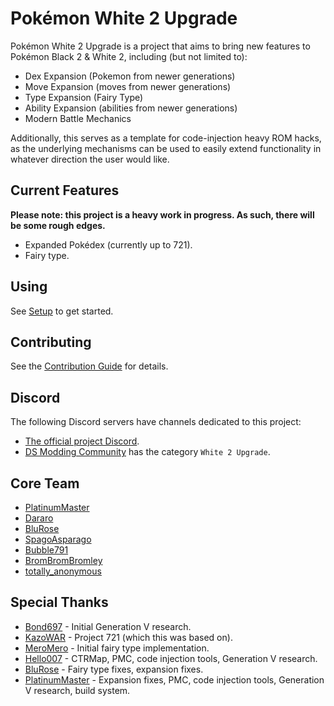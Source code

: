 # Pokémon White 2 Upgrade
Pokémon White 2 Upgrade is a project that aims to bring new features to Pokémon Black 2 & White 2, including (but not limited to):
- Dex Expansion (Pokemon from newer generations)
- Move Expansion (moves from newer generations)
- Type Expansion (Fairy Type)
- Ability Expansion (abilities from newer generations)
- Modern Battle Mechanics

Additionally, this serves as a template for code-injection heavy ROM hacks, as the underlying mechanisms can be used to easily extend functionality in whatever direction the user would like.

## Current Features
**Please note: this project is a heavy work in progress. As such, there will be some rough edges.**
- Expanded Pokédex (currently up to 721).
- Fairy type.

## Using
See [Setup](https://github.com/ds-pokemon-hacking/White2Upgrade/wiki/Setup) to get started.

## Contributing
See the [Contribution Guide](https://github.com/ds-pokemon-hacking/White2Upgrade/wiki/Contribution-Guide) for details.

## Discord
The following Discord servers have channels dedicated to this project:
- [The official project Discord](https://discord.gg/cpKaXEURkQ).
- [DS Modding Community](https://discord.gg/YBtdN3aXfv) has the category `White 2 Upgrade`.

## Core Team
- [PlatinumMaster](https://github.com/PlatinumMaster)
- [Dararo](https://github.com/Paideieitor)
- [BluRose](https://github.com/BluRosie)
- [SpagoAsparago](https://github.com/SpagoAsparago)
- [Bubble791](https://github.com/Bubble791)
- [BromBromBromley](https://github.com/BromBromBromley)
- [totally_anonymous](https://github.com/totallyanon)

## Special Thanks
- [Bond697](https://github.com/Bond697) - Initial Generation V research.
- [KazoWAR](https://projectpokemon.org/home/forums/topic/33493-project-721/) - Project 721 (which this was based on).
- [MeroMero](https://projectpokemon.org/home/profile/50874-meromero/?tab=activity#) - Initial fairy type implementation.
- [Hello007](https://github.com/HelloOO7) - CTRMap, PMC, code injection tools, Generation V research.
- [BluRose](https://github.com/BluRosie) - Fairy type fixes, expansion fixes.
- [PlatinumMaster](https://github.com/PlatinumMaster) - Expansion fixes, PMC, code injection tools, Generation V research, build system.

